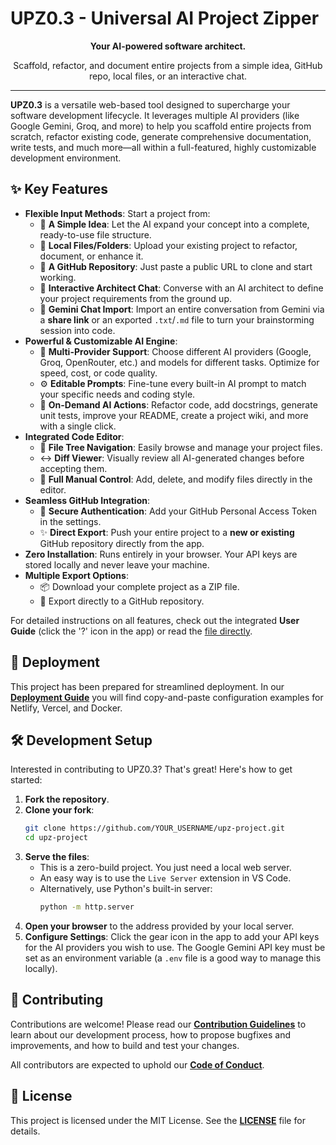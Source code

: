 # UPZ0.3 - Universal AI Project Zipper

<div align="center">
  <p><strong>Your AI-powered software architect.</strong></p>
  <p>Scaffold, refactor, and document entire projects from a simple idea, GitHub repo, local files, or an interactive chat.</p>
</div>

---

**UPZ0.3** is a versatile web-based tool designed to supercharge your software development lifecycle. It leverages multiple AI providers (like Google Gemini, Groq, and more) to help you scaffold entire projects from scratch, refactor existing code, generate comprehensive documentation, write tests, and much more—all within a full-featured, highly customizable development environment.

## ✨ Key Features

- **Flexible Input Methods**: Start a project from:
  - 📝 **A Simple Idea**: Let the AI expand your concept into a complete, ready-to-use file structure.
  - 📂 **Local Files/Folders**: Upload your existing project to refactor, document, or enhance it.
  - 🐙 **A GitHub Repository**: Just paste a public URL to clone and start working.
  - 💬 **Interactive Architect Chat**: Converse with an AI architect to define your project requirements from the ground up.
  - 📄 **Gemini Chat Import**: Import an entire conversation from Gemini via a **share link** or an exported `.txt`/`.md` file to turn your brainstorming session into code.
- **Powerful & Customizable AI Engine**:
  - 🔧 **Multi-Provider Support**: Choose different AI providers (Google, Groq, OpenRouter, etc.) and models for different tasks. Optimize for speed, cost, or code quality.
  - ⚙️ **Editable Prompts**: Fine-tune every built-in AI prompt to match your specific needs and coding style.
  - 🚀 **On-Demand AI Actions**: Refactor code, add docstrings, generate unit tests, improve your README, create a project wiki, and more with a single click.
- **Integrated Code Editor**:
  - 🌳 **File Tree Navigation**: Easily browse and manage your project files.
  - ↔️ **Diff Viewer**: Visually review all AI-generated changes before accepting them.
  - 💾 **Full Manual Control**: Add, delete, and modify files directly in the editor.
- **Seamless GitHub Integration**:
  - 🔐 **Secure Authentication**: Add your GitHub Personal Access Token in the settings.
  - ✨ **Direct Export**: Push your entire project to a **new or existing** GitHub repository directly from the app.
- **Zero Installation**: Runs entirely in your browser. Your API keys are stored locally and never leave your machine.
- **Multiple Export Options**:
    - 📦 Download your complete project as a ZIP file.
    - 🚀 Export directly to a GitHub repository.

For detailed instructions on all features, check out the integrated **User Guide** (click the '?' icon in the app) or read the [file directly](./docs/USER_GUIDE.md).

## 🚀 Deployment

This project has been prepared for streamlined deployment. In our [**Deployment Guide**](./docs/ARCHITECTURE.md#esempi-di-deployment) you will find copy-and-paste configuration examples for Netlify, Vercel, and Docker.

## 🛠️ Development Setup

Interested in contributing to UPZ0.3? That's great! Here's how to get started:

1.  **Fork the repository**.
2.  **Clone your fork**:
    ```bash
    git clone https://github.com/YOUR_USERNAME/upz-project.git
    cd upz-project
    ```
3.  **Serve the files**:
    - This is a zero-build project. You just need a local web server.
    - An easy way is to use the `Live Server` extension in VS Code.
    - Alternatively, use Python's built-in server:
      ```bash
      python -m http.server
      ```
4.  **Open your browser** to the address provided by your local server.
5.  **Configure Settings**: Click the gear icon in the app to add your API keys for the AI providers you wish to use. The Google Gemini API key must be set as an environment variable (a `.env` file is a good way to manage this locally).

## 🤝 Contributing

Contributions are welcome! Please read our [**Contribution Guidelines**](CONTRIBUTING.md) to learn about our development process, how to propose bugfixes and improvements, and how to build and test your changes.

All contributors are expected to uphold our [**Code of Conduct**](CODE_OF_CONDUCT.md).

## 📄 License

This project is licensed under the MIT License. See the [**LICENSE**](LICENSE) file for details.